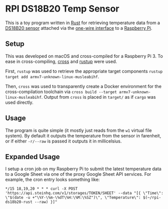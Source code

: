 # RPI DS18B20 Temp Sensor

This is a toy program written in [Rust](https://www.rust-lang.org/) for retrieving temperature data from a [DS18B20 sensor](https://www.sunfounder.com/learn/sensor-kit-v2-0-for-raspberry-pi-b-plus/lesson-26-ds18b20-temperature-sensor-sensor-kit-v2-0-for-b-plus.html) attached via the [one-wire interface](https://pinout.xyz/pinout/1_wire#) to a [Raspberry Pi](https://www.raspberrypi.org/).

## Setup

This was developed on macOS and cross-compiled for a Raspberry Pi 3. To ease in cross-compiling, [cross](https://github.com/rust-embedded/cross) and [rustup](https://rustup.rs/) were used.

First, `rustup` was used to retrieve the appropriate target components `rustup target add armv7-unknown-linux-musleabihf`.

Then, `cross` was used to transparently create a Docker environment for the cross-compilation toolchain via `cross build --target armv7-unknown-linux-musleabihf`. Output from `cross` is placed in `target/` as if `cargo` was used directly.

## Usage

The program is quite simple (it mostly just reads from the `w1` virtual file system). By default it outputs the temperature from the sensor in farenheit, or if either `-r/--raw` is passed it outputs it in millicelsius.

## Expanded Usage

I setup a cron job on my Raspberry Pi to submit the latest temperature data to a Google Sheet via one of the proxy Google Sheet API services. For example, the cron entry looks something like:

```
*/15 18,19,20 * * * curl -X POST 'https://api.steinhq.com/v1/storages/TOKEN/SHEET' --data "[{ \"Time\": \"$(date -u +"\%Y-\%m-\%dT\%H:\%M:\%SZ")\", \"Temperature\": $(~/rpi-ds18b20-rust --raw) }]"
```

